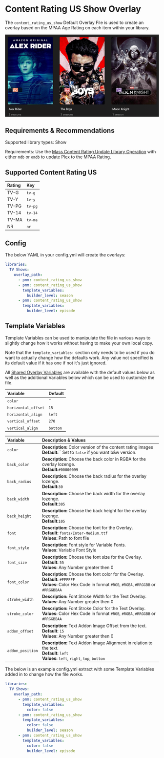 # Content Rating US Show Overlay

The `content_rating_us_show` Default Overlay File is used to create an overlay based on the MPAA Age Rating on each item within your library.

![](images/content_rating_us_show.png)

## Requirements & Recommendations

Supported library types: Show

Requirements: Use the [Mass Content Rating Update Library Operation](../../config/operations.md#mass-content-rating-update) with either `mdb` or `omdb` to update Plex to the MPAA Rating.

## Supported Content Rating US

| Rating | Key     |
|:-------|:--------|
| TV-G   | `tv-g`  |
| TV-Y   | `tv-y`  |
| TV-PG  | `tv-pg` |
| TV-14  | `tv-14` |
| TV-MA  | `tv-ma` |
| NR     | `nr`    |

## Config

The below YAML in your config.yml will create the overlays:

```yaml
libraries:
  TV Shows:
    overlay_path:
      - pmm: content_rating_us_show
      - pmm: content_rating_us_show
        template_variables:
          builder_level: season
      - pmm: content_rating_us_show
        template_variables:
          builder_level: episode
```

## Template Variables

Template Variables can be used to manipulate the file in various ways to slightly change how it works without having to make your own local copy.

Note that the `template_variables:` section only needs to be used if you do want to actually change how the defaults work. Any value not specified is its default value if it has one if not it's just ignored.

All [Shared Overlay Variables](../overlay_variables) are available with the default values below as well as the additional Variables below which can be used to customize the file.

| Variable            | Default  |
|:--------------------|:---------|
| `color`             | ``       |
| `horizontal_offset` | `15`     |
| `horizontal_align`  | `left`   |
| `vertical_offset`   | `270`    |
| `vertical_align`    | `bottom` |

| Variable         | Description & Values                                                                                                                                                |
|:-----------------|:--------------------------------------------------------------------------------------------------------------------------------------------------------------------|
| `color`          | **Description:** Color version of the content rating images<br>**Default:**`` Set to `false` if you want b&w version.                                               |
| `back_color`     | **Description:** Choose the back color in RGBA for the overlay lozenge.<br>**Default:**`#00000099`                                                                  |
| `back_radius`    | **Description:** Choose the back radius for the overlay lozenge.<br>**Default:**`30`                                                                                |
| `back_width`     | **Description:** Choose the back width for the overlay lozenge.<br>**Default:**`305`                                                                                |
| `back_height`    | **Description:** Choose the back height for the overlay lozenge.<br>**Default:**`105`                                                                               |
| `font`           | **Description:** Choose the font for the Overlay.<br>**Default:** `fonts/Inter-Medium.ttf`<br>**Values:** Path to font file                                         |
| `font_style`     | **Description:** Font style for Variable Fonts.<br>**Values:** Variable Font Style                                                                                  |
| `font_size`      | **Description:** Choose the font size for the Overlay.<br>**Default:** `55`<br>**Values:** Any Number greater then 0                                                |
| `font_color`     | **Description:** Choose the font color for the Overlay.<br>**Default:** `#FFFFFF`<br>**Values:** Color Hex Code in format `#RGB`, `#RGBA`, `#RRGGBB` or `#RRGGBBAA` |
| `stroke_width`   | **Description:** Font Stroke Width for the Text Overlay.<br>**Values:** Any Number greater then 0                                                                   |
| `stroke_color`   | **Description:** Font Stroke Color for the Text Overlay.<br>**Values:** Color Hex Code in format `#RGB`, `#RGBA`, `#RRGGBB` or `#RRGGBBAA`                          |
| `addon_offset`   | **Description:** Text Addon Image Offset from the text.<br>**Default:** `15`<br>**Values:** Any Number greater then 0                                               |
| `addon_position` | **Description:** Text Addon Image Alignment in relation to the text.<br>**Default:** `left`<br>**Values:** `left`, `right`, `top`, `bottom`                         |

The below is an example config.yml extract with some Template Variables added in to change how the file works.

```yaml
libraries:
  TV Shows:
    overlay_path:
      - pmm: content_rating_us_show
        template_variables:
          color: false
      - pmm: content_rating_us_show
        template_variables:
          color: false
          builder_level: season
      - pmm: content_rating_us_show
        template_variables:
          color: false
          builder_level: episode
```
